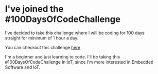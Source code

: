 
# I've joined the #100DaysOfCodeChallenge

I've decided to take this challenge where I will be coding for 100 days straight for minimum of 1 hour a day.

You can checkout this challenge [here](https://github.com/kallaway/100-days-of-code)

I'm a beginner and just learning to code. I'll be taking this #100DaysOfCodeChallenge in IoT, since I'm more interested in Embedded Software and IoT.